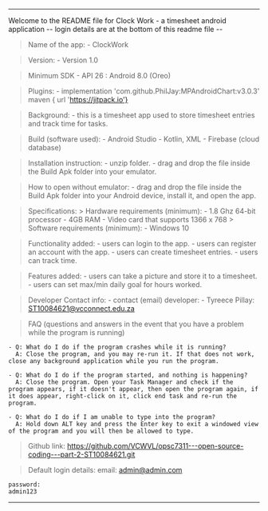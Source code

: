 -------------------------------------------------------------------------------------------
Welcome to the README file for Clock Work - a timesheet android application
		-- login details are at the bottom of this readme file --

> Name of the app:
	- ClockWork

> Version:
	- Version 1.0

> Minimum SDK
	- API 26 : Android 8.0 (Oreo)

> Plugins:
	- implementation 'com.github.PhilJay:MPAndroidChart:v3.0.3'
        maven { url 'https://jitpack.io'}

> Background:
	- this is a timesheet app used to store timesheet entries and track time for tasks.

> Build (software used):
	- Android Studio
	- Kotlin, XML
	- Firebase (cloud database)

> Installation instruction:
	- unzip folder.
	- drag and drop the file inside the Build Apk folder into your emulator.

> How to open without emulator:
	- drag and drop the file inside the Build Apk folder into your Android device,
	install it, and open the app.

> Specifications:
	> Hardware requirements (minimum):
		- 1.8 Ghz 64-bit processor
		- 4GB RAM
		- Video card that supports 1366 x 768
	> Software requirements (minimum):
		- Windows 10

> Functionality added:
	- users can login to the app.
	- users can register an account with the app.
	- users can create timesheet entries.
	- users can track time.

> Features added:
	- users can take a picture and store it to a timesheet.
	- users can set max/min daily goal for hours worked.

> Developer Contact info:
	- contact (email) developer:
		- Tyreece Pillay: ST10084621@vcconnect.edu.za

> FAQ (questions and answers in the event that you have a problem while the program is running)

	- Q: What do I do if the program crashes while it is running?
	  A: Close the program, and you may re-run it. If that does not work, close any background application while you run the program.

	- Q: What do I do if the program started, and nothing is happening?
	  A: Close the program. Open your Task Manager and check if the program appears, if it doesn't appear, then open the program again, if it does appear, right-click on it, click end task and re-run the program.

	- Q: What do I do if I am unable to type into the program?
	  A: Hold down ALT key and press the Enter key to exit a windowed view of the program and you will then be allowed to type.

> Github link:
	https://github.com/VCWVL/opsc7311---open-source-coding---part-2-ST10084621.git

> Default login details:
	email:
	admin@admin.com

	password:
	admin123
-------------------------------------------------------------------------------------------
